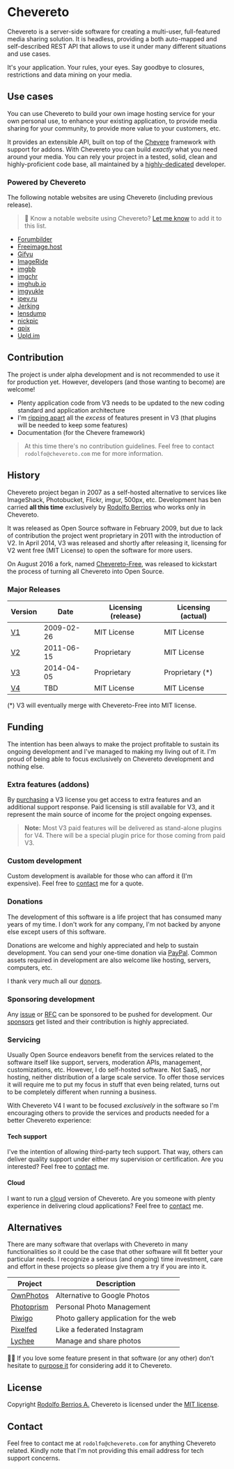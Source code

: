 # Chevereto

Chevereto is a server-side software for creating a multi-user, full-featured media sharing solution. It is headless, providing a both auto-mapped and self-described REST API that allows to use it under many different situations and use cases.

It's your application. Your rules, your eyes. Say goodbye to closures, restrictions and data mining on your media.

## Use cases

You can use Chevereto to build your own image hosting service for your own personal use, to enhance your existing application, to provide media sharing for your community, to provide more value to your customers, etc.

It provides an extensible API, built on top of the [Chevere](https://chevere.org/) framework with support for addons. With Chevereto you can build _exactly_ what you need around your media. You can rely your project in a tested, solid, clean and highly-proficient code base, all maintained by a [highly-dedicated](https://github.com/rodolfoberrios) developer.

### Powered by Chevereto

The following notable websites are using Chevereto (including previous release).

> 👀 Know a notable website using Chevereto? [Let me know](#contact) to add it to this list.

- [Forumbilder](https://forumbilder.com/)
- [Freeimage.host](https://freeimage.host/)
- [Gifyu](https://gifyu.com/)
- [ImageRide](https://imageride.com/)
- [imgbb](https://imgbb.com/)
- [imgchr](https://imgchr.com/)
- [imghub.io](https://imghub.io/)
- [imgyukle](https://imgyukle.com/)
- [ipev.ru](https://ipev.ru/)
- [Jerking](https://jerking.empornium.ph/)
- [lensdump](https://lensdump.com/)
- [nickpic](https://nickpic.host/)
- [qpix](https://qpix.com/)
- [Upld.im](https://upld.im/)

## Contribution

The project is under alpha development and is not recommended to use it for production yet. However, developers (and those wanting to become) are welcome!

- Plenty application code from V3 needs to be updated to the new coding standard and application architecture
- I'm [ripping apart](https://chevereto.com/community/threads/features-to-deprecate-for-v4.11531/) all the _excess_ of features present in V3 (that plugins will be needed to keep some features)
- Documentation (for the Chevere framework)

> At this time there's no contribution guidelines. Feel free to contact `rodolfo@chevereto.com` me for more information.

## History

Chevereto project began in 2007 as a self-hosted alternative to services like ImageShack, Photobucket, Flickr, imgur, 500px, etc. Development has ben carried **all this time** exclusively by [Rodolfo Berrios](https://rodolfoberrios.com/) who works only in Chevereto.

It was released as Open Source software in February 2009, but due to lack of contribution the project went proprietary in 2011 with the introduction of V2. In April 2014, V3 was released and shortly after releasing it, licensing for V2 went free (MIT License) to open the software for more users.

On August 2016 a fork, named [Chevereto-Free](https://github.com/chevereto/chevereto-free), was released to kickstart the process of turning all Chevereto into Open Source.

### Major Releases

| Version                                            | Date       | Licensing (release) | Licensing (actual) |
| -------------------------------------------------- | ---------- | ------------------- | ------------------ |
| [V1](https://code.google.com/archive/p/chevereto/) | 2009-02-26 | MIT License         | MIT License        |
| [V2](https://github.com/chevereto/chevereto-2)     | 2011-06-15 | Proprietary         | MIT License        |
| [V3](https://chevereto.com/releases)               | 2014-04-05 | Proprietary         | Proprietary (*)    |
| [V4](https://github.com/chevereto/chevereto)       | TBD        | MIT License         | MIT License        |

(*) V3 will eventually merge with Chevereto-Free into MIT license.

## Funding

The intention has been always to make the project profitable to sustain its ongoing development and I've managed to making my living out of it. I'm proud of being able to focus exclusively on Chevereto development and nothing else.

### Extra features (addons)

By [purchasing](https://chevereto.com/pricing/) a V3 license you get access to extra features and an additional support response. Paid licensing is still available for V3, and it represent the main source of income for the project ongoing expenses.

> **Note:** Most V3 paid features will be delivered as stand-alone plugins for V4. There will be a special plugin price for those coming from paid V3.

### Custom development

Custom development is available for those who can afford it (I'm expensive). Feel free to [contact](#contact) me for a quote.

### Donations

The development of this software is a life project that has consumed many years of my time. I don't work for any company, I'm not backed by anyone else except users of this software.

Donations are welcome and highly appreciated and help to sustain development. You can send your one-time donation via [PayPal](https://paypal.me/RodolfoBerrios). Common assets required in development are also welcome like hosting, servers, computers, etc.

I thank very much all our [donors](DONORS.md).

### Sponsoring development

Any [issue](https://github.com/Chevereto/chevereto/issues) or [RFC](https://github.com/Chevereto/rfc-sourcing/blob/master/RFC.md) can be sponsored to be pushed for development. Our [sponsors](SPONSORS.md) get listed and their contribution is highly appreciated.

### Servicing

Usually Open Source endeavors benefit from the services related to the software itself like support, servers, moderation APIs, management, customizations, etc. However, I do self-hosted software. Not SaaS, nor hosting, neither distribution of a large scale service. To offer those services it will require me to put my focus in stuff that even being related, turns out to be completely different when running a business.

With Chevereto V4 I want to be focused _exclusively_ in the software so I'm encouraging others to provide the services and products needed for a better Chevereto experience:

#### Tech support

I've the intention of allowing third-party tech support. That way, others can deliver quality support under either my supervision or certification. Are you interested? Feel free to [contact](#contact) me.

#### Cloud

I want to run a [cloud](https://chevereto.cloud/) version of Chevereto. Are you someone with plenty experience in delivering cloud applications? Feel free to [contact](#contact) me.

## Alternatives

There are many software that overlaps with Chevereto in many functionalities so it could be the case that other software will fit better your particular needs. I recognize a serious (and ongoing) time investment, care and effort in these projects so please give them a try if you are into it.

| Project                                                | Description                           |
| ------------------------------------------------------ | ------------------------------------- |
| [OwnPhotos](https://github.com/hooram/ownphotos)       | Alternative to Google Photos          |
| [Photoprism](https://github.com/photoprism/photoprism) | Personal Photo Management             |
| [Piwigo](https://github.com/Piwigo/Piwigo)             | Photo gallery application for the web |
| [Pixelfed](https://github.com/pixelfed/pixelfed)       | Like a federated Instagram            |
| [Lychee](https://github.com/LycheeOrg/Lychee)          | Manage and share photos               |

👍🏾 If you love some feature present in that software (or any other) don't hesitate to [purpose it](issues) for considering add it to Chevereto.

## License

Copyright [Rodolfo Berrios A.](https://rodolfoberrios.com/) Chevereto is licensed under the [MIT license](LICENSE).

## Contact

Feel free to contact me at `rodolfo@chevereto.com` for anything Chevereto related. Kindly note that I'm not providing this email address for tech support concerns.
